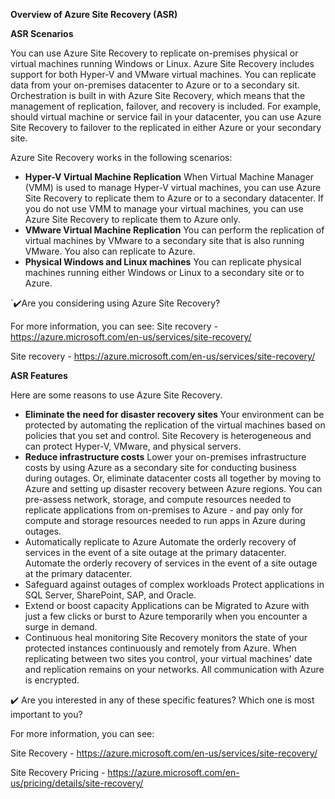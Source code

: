 **Overview of Azure Site Recovery (ASR)**

**ASR Scenarios**

You can use Azure Site Recovery to replicate on-premises physical or virtual machines running Windows or Linux. Azure Site Recovery includes support for both Hyper-V and VMware virtual machines. You can replicate data from your on-premises datacenter to Azure or to a secondary sit. Orchestration is built in with Azure Site Recovery, which means that the management of replication, failover, and recovery is included. For example, should virtual machine or service fail in your datacenter, you can use Azure Site Recovery to failover to the replicated in either Azure or your secondary site.

Azure Site Recovery works in the following scenarios:

* **Hyper-V Virtual Machine Replication**
  When Virtual Machine Manager (VMM) is used to manage Hyper-V virtual machines, you can use Azure Site Recovery to replicate them to Azure or to a secondary datacenter. If you do not use VMM to manage your virtual machines, you can use Azure Site Recovery to replicate them to Azure only.
* **VMware Virtual Machine Replication**
  You can perform the replication of virtual machines by VMware to a secondary site that is also running VMware. You also can replicate to Azure.
* **Physical Windows and Linux machines**
  You can replicate physical machines running either Windows or Linux to a secondary site or to Azure.

`:heavy_check_mark:Are you considering using Azure Site Recovery?

For more information, you can see:
Site recovery - https://azure.microsoft.com/en-us/services/site-recovery/

Site recovery - https://azure.microsoft.com/en-us/services/site-recovery/

**ASR Features**

Here are some reasons to use Azure Site Recovery.

* **Eliminate the need for disaster recovery sites**
  Your environment can be protected by automating the replication of the virtual machines based on policies that you set and control. Site Recovery is heterogeneous and can protect Hyper-V, VMware, and physical servers.
* **Reduce infrastructure costs**
  Lower your on-premises infrastructure costs by using Azure as a secondary site for conducting business during outages. Or, eliminate datacenter costs all together by moving to Azure and setting up disaster recovery between Azure regions. You can pre-assess network, storage, and compute resources needed to replicate applications from on-premises to Azure -  and pay only for compute and storage resources needed to run apps in Azure during outages.
* Automatically replicate to Azure
  Automate the orderly recovery of services in the event of a site outage at the primary datacenter. Automate the orderly recovery of services in the event of a site outage at the primary datacenter.
* Safeguard against outages of complex workloads
  Protect applications in SQL Server, SharePoint, SAP, and Oracle.
* Extend or boost capacity
  Applications can be Migrated to Azure with just a few clicks or burst to Azure temporarily when you encounter a surge in demand.
* Continuous heal monitoring
  Site Recovery monitors the state of your protected instances continuously and remotely from Azure. When replicating between two sites you control, your virtual machines' date and replication remains on your networks. All communication with Azure is encrypted.

:heavy_check_mark: Are you interested in any of these specific features? Which one is most important to you?

For more information, you can see:

Site Recovery -  https://azure.microsoft.com/en-us/services/site-recovery/

Site Recovery Pricing - https://azure.microsoft.com/en-us/pricing/details/site-recovery/